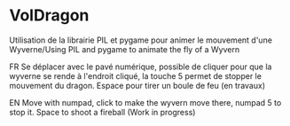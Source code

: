 # VolDragon
Utilisation de la librairie PIL et pygame pour animer le mouvement d'une Wyverne/Using PIL and pygame to animate the fly of a Wyvern

FR
Se déplacer avec le pavé numérique, possible de cliquer pour que la wyverne se rende à l'endroit cliqué, la touche 5 permet de stopper le mouvement du dragon. Espace pour tirer un boule de feu (en travaux)

EN
Move with numpad, click to make the wyvern move there, numpad 5 to stop it. Space to shoot a fireball (Work in progress)

